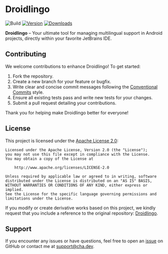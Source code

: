 # Droidlingo

![Build](https://github.com/chachako/droidlingo/workflows/Build/badge.svg)
[![Version](https://img.shields.io/jetbrains/plugin/v/MARKETPLACE_ID.svg)](https://plugins.jetbrains.com/plugin/MARKETPLACE_ID)
[![Downloads](https://img.shields.io/jetbrains/plugin/d/MARKETPLACE_ID.svg)](https://plugins.jetbrains.com/plugin/MARKETPLACE_ID)

<!-- Plugin description -->
**Droidlingo** – Your ultimate tool for managing multilingual support in Android projects, directly within your favorite JetBrains IDE.
<!-- Plugin description end -->

## Contributing

We welcome contributions to enhance Droidlingo! To get started:

1. Fork the repository.
2. Create a new branch for your feature or bugfix.
3. Write clear and concise commit messages following the [Conventional Commits](https://www.conventionalcommits.org/) style.
4. Ensure all existing tests pass and write new tests for your changes.
5. Submit a pull request detailing your contributions.

Thank you for helping make Droidlingo better for everyone!

## License

This project is licensed under the [Apache License 2.0](LICENSE):

```
Licensed under the Apache License, Version 2.0 (the "License");
you may not use this file except in compliance with the License.
You may obtain a copy of the License at

    http://www.apache.org/licenses/LICENSE-2.0

Unless required by applicable law or agreed to in writing, software
distributed under the License is distributed on an "AS IS" BASIS,
WITHOUT WARRANTIES OR CONDITIONS OF ANY KIND, either express or implied.
See the License for the specific language governing permissions and
limitations under the License.
```

If you modify or create derivative works based on this project, we kindly request that you include a reference to the original repository: [Droidlingo](https://github.com/chachako/droidlingo).

## Support

If you encounter any issues or have questions, feel free to open an [issue](https://github.com/chachako/droidlingo/issues) on GitHub or contact me at [support@cha.dev](mailto:support@cha.dev).
